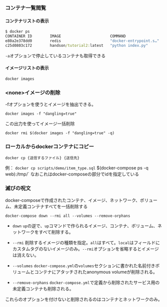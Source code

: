 ### コンテナ一覧閲覧
#### コンテナリストの表示
```cmd
$ docker ps
CONTAINER ID        IMAGE                      COMMAND                  CREATED             STATUS                    PORTS                               NAMES
e80a2e378dd0        redis                      "docker-entrypoint.s…"   4 days ago          Exited (255) 2 days ago   0.0.0.0:6379->6379/tcp              redis
c25d0803c172        handson/tutorial2:latest   "python index.py"        3+++++++++++++++++++++++++++++++++++12 days ago         Exited (255) 2 days ago   0.0.0.0:8080->8080/tcp              tutorial2_application_1
```
`-a`オプションで停止しているコンテナも取得できる

#### イメージリストの表示
```cmd
docker images
```

### \<none>イメージの削除
-fオプションを使うとイメージを抽出できる。
```
docker images -f "dangling=true"
```
この出力を使ってイメージ一括削除
```
docker rmi $(docker images -f "dangling=true" -q)
```

### ローカルからdockerコンテナにコピー
```
docker cp {送信するファイル} {送信先}
```
例：
`docker cp scripts/demo/item_type.sql` $(docker-compose ps -q web):/tmp/`
なおこれはdocker-composeの部分でidを指定している
### 滅びの呪文

docker-composeで作成されたコンテナ、イメージ、ネットワーク、ボリューム、未定義コンテナすべてを一括削除する
```
docker-compose down --rmi all --volumes --remove-orphans
```
* `down`
    `up`の逆で、`up`コマンドで作られるイメージ、コンテナ、ボリューム、ネットワークをすべて削除する。
* `--rmi`
    削除するイメージの種類を指定。`all`はすべて。`local`はフィールドにカスタムタグのないイメージのみ。`--rmi`オプションを省略するとイメージは消えない。

* `--volumes`
    `docker-compose.yml`の`volumes`セクションに書かれた名前付きボリュームとコンテナにアタッチされたanonymous volumeが削除される。
* `--remove-orphans`
    `docker-compose.yml`で定義から削除されたサービス用の未定義コンテナも削除される。
    
これらのオプションを付けないと削除されるのはコンテナとネットワークのみ。
